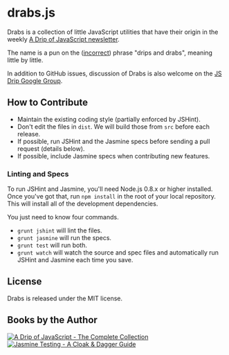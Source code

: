 # drabs.js

Drabs is a collection of little JavaScript utilities that have their origin in the weekly [A Drip of JavaScript newsletter][drip].

The name is a pun on the ([incorrect][phrase]) phrase "drips and drabs", meaning little by little.

In addition to GitHub issues, discussion of Drabs is also welcome on the [JS Drip Google Group][group].

## How to Contribute

* Maintain the existing coding style (partially enforced by JSHint).
* Don't edit the files in `dist`. We will build those from `src` before each release.
* If possible, run JSHint and the Jasmine specs before sending a pull request (details below).
* If possible, include Jasmine specs when contributing new features.

### Linting and Specs

To run JSHint and Jasmine, you'll need Node.js 0.8.x or higher installed. Once you've got that, run `npm install` in the root of your local repository. This will install all of the development dependencies.

You just need to know four commands.

* `grunt jshint` will lint the files.
* `grunt jasmine` will run the specs.
* `grunt test` will run both.
* `grunt watch` will watch the source and spec files and automatically run JSHint and Jasmine each time you save.

## License

Drabs is released under the MIT license.

## Books by the Author

[![A Drip of JavaScript - The Complete Collection](https://s3.amazonaws.com/titlepages.leanpub.com/a-drip-of-javascript-book/bookpage?1365940791)][dripbook] [![Jasmine Testing - A Cloak & Dagger Guide](https://s3.amazonaws.com/titlepages.leanpub.com/jasmine-testing/bookpage?1363557125)][jasminebook]

[drip]:http://adripofjavascript.com
[phrase]:http://grammarist.com/usage/dribs-and-drabs/
[group]:https://groups.google.com/forum/?fromgroups#!forum/js-drip-discussions
[dripbook]:https://leanpub.com/a-drip-of-javascript-book/
[jasminebook]:https://leanpub.com/jasmine-testing/

